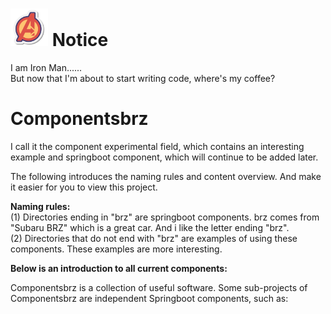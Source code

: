 # <img src="https://github.com/bbcdabao/componentsbrz/blob/main/terminalhub-ui/src/assets/img/logo.svg" alt="A" width="60" height="60" title="Stark Industries" /> Notice
I am Iron Man......<br>
But now that I'm about to start writing code, where's my coffee?


# Componentsbrz

I call it the component experimental field, which contains an interesting example and springboot component, which will continue to be added later.

The following introduces the naming rules and content overview. And make it easier for you to view this project.

__Naming rules:__<br>
(1) Directories ending in "brz" are springboot components. brz comes from "Subaru BRZ" which is a great car. And i like the letter ending "brz".<br>
(2) Directories that do not end with "brz" are examples of using these components. These examples are more interesting.<br>

__Below is an introduction to all current components:__<br>


Componentsbrz is a collection of useful software. Some sub-projects of Componentsbrz are independent Springboot components, such as:




